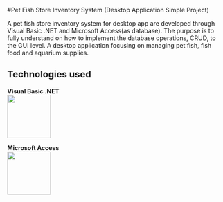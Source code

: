 #Pet Fish Store Inventory System (Desktop Application Simple Project)
 
A pet fish store inventory system for desktop app are developed through Visual Basic .NET and Microsoft Access(as database). The purpose is to fully understand on how to implement the database operations, CRUD, to the GUI level. A desktop application focusing on managing pet fish, fish food and aquarium supplies.
 
 ## Technologies used
 
 **Visual Basic .NET** <br>
 <img src="https://1000logos.net/wp-content/uploads/2020/08/Visual-Studio-Logo.png" width="100">
 
 **Microsoft Access** <br>
 <img src="https://download.logo.wine/logo/Microsoft_Access/Microsoft_Access-Logo.wine.png" width="100">

